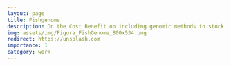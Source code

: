 ```yaml
---
layout: page
title: Fishgenome
description: On the Cost Benefit on including genomic methods to stock assessment.
img: assets/img/Figura_FishGenome_800x534.png
redirect: https://unsplash.com
importance: 1
category: work
---
```



